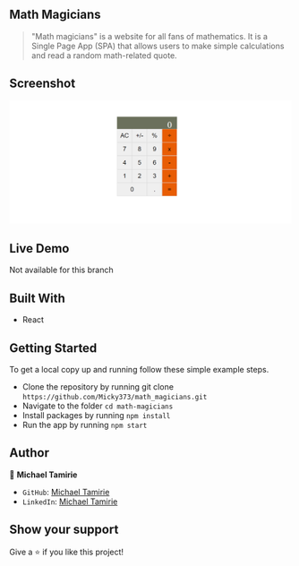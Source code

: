 ## Math Magicians

> "Math magicians" is a website for all fans of mathematics. It is a Single Page App (SPA) that allows users to make simple calculations and read a random math-related quote.

## Screenshot

![screenshot](./images/Capture.PNG)

## Live Demo

Not available for this branch

## Built With

- React

## Getting Started

To get a local copy up and running follow these simple example steps.

- Clone the repository by running git clone `https://github.com/Micky373/math_magicians.git`
- Navigate to the folder `cd math-magicians`
- Install packages by running `npm install`
- Run the app by running `npm start`

## Author

👤 **Michael Tamirie**

- `GitHub`: [Michael Tamirie](https://github.com/Micky373)
- `LinkedIn`: [Michael Tamirie](https://www.linkedin.com/in/michael-tamirie-288a331ab)

## Show your support

Give a ⭐ if you like this project!
